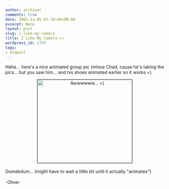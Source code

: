```yaml
---
author: archiver
comments: true
date: 2001-11-05 07:10:04+00:00
excerpt: None
layout: post
slug: i-like-my-camera
title: I Like My Camera =)
wordpress_id: 1737
tags:
- oldpost
---
```


Hehe... here's a nice animated group pic (minus Chad, cause he's taking the pics... but you saw him... and his shoes animated earlier so it works =).<br /><center><img src=http://www.oliverweb.com/newsimages/group.gif width=300 height=263 border=1 alt="Awwwwww... =)"></center><br />Dumdedum... (might have to wait a little bit until it actually "animates")<br /><br />-Oliver